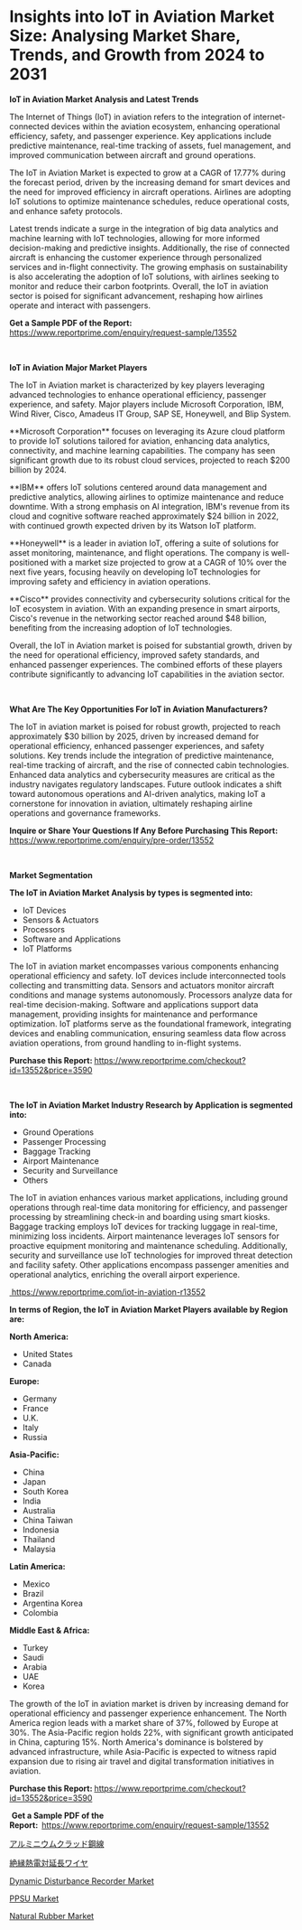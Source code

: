 <p><h1>Insights into IoT in Aviation Market Size: Analysing Market Share, Trends, and Growth from 2024 to 2031</h1></p><p><strong>IoT in Aviation Market Analysis and Latest Trends</strong></p>
<p><p>The Internet of Things (IoT) in aviation refers to the integration of internet-connected devices within the aviation ecosystem, enhancing operational efficiency, safety, and passenger experience. Key applications include predictive maintenance, real-time tracking of assets, fuel management, and improved communication between aircraft and ground operations. </p><p>The IoT in Aviation Market is expected to grow at a CAGR of 17.77% during the forecast period, driven by the increasing demand for smart devices and the need for improved efficiency in aircraft operations. Airlines are adopting IoT solutions to optimize maintenance schedules, reduce operational costs, and enhance safety protocols. </p><p>Latest trends indicate a surge in the integration of big data analytics and machine learning with IoT technologies, allowing for more informed decision-making and predictive insights. Additionally, the rise of connected aircraft is enhancing the customer experience through personalized services and in-flight connectivity. The growing emphasis on sustainability is also accelerating the adoption of IoT solutions, with airlines seeking to monitor and reduce their carbon footprints. Overall, the IoT in aviation sector is poised for significant advancement, reshaping how airlines operate and interact with passengers.</p></p>
<p><strong>Get a Sample PDF of the Report:&nbsp;</strong> <a href="https://www.reportprime.com/enquiry/request-sample/13552">https://www.reportprime.com/enquiry/request-sample/13552</a></p>
<p>&nbsp;</p>
<p><strong>IoT in Aviation Major Market Players</strong></p>
<p><p>The IoT in Aviation market is characterized by key players leveraging advanced technologies to enhance operational efficiency, passenger experience, and safety. Major players include Microsoft Corporation, IBM, Wind River, Cisco, Amadeus IT Group, SAP SE, Honeywell, and Blip System.</p><p>**Microsoft Corporation** focuses on leveraging its Azure cloud platform to provide IoT solutions tailored for aviation, enhancing data analytics, connectivity, and machine learning capabilities. The company has seen significant growth due to its robust cloud services, projected to reach $200 billion by 2024.</p><p>**IBM** offers IoT solutions centered around data management and predictive analytics, allowing airlines to optimize maintenance and reduce downtime. With a strong emphasis on AI integration, IBM's revenue from its cloud and cognitive software reached approximately $24 billion in 2022, with continued growth expected driven by its Watson IoT platform.</p><p>**Honeywell** is a leader in aviation IoT, offering a suite of solutions for asset monitoring, maintenance, and flight operations. The company is well-positioned with a market size projected to grow at a CAGR of 10% over the next five years, focusing heavily on developing IoT technologies for improving safety and efficiency in aviation operations.</p><p>**Cisco** provides connectivity and cybersecurity solutions critical for the IoT ecosystem in aviation. With an expanding presence in smart airports, Cisco's revenue in the networking sector reached around $48 billion, benefiting from the increasing adoption of IoT technologies.</p><p>Overall, the IoT in Aviation market is poised for substantial growth, driven by the need for operational efficiency, improved safety standards, and enhanced passenger experiences. The combined efforts of these players contribute significantly to advancing IoT capabilities in the aviation sector.</p></p>
<p>&nbsp;</p>
<p><strong>What Are The Key Opportunities For IoT in Aviation Manufacturers?</strong></p>
<p><p>The IoT in aviation market is poised for robust growth, projected to reach approximately $30 billion by 2025, driven by increased demand for operational efficiency, enhanced passenger experiences, and safety solutions. Key trends include the integration of predictive maintenance, real-time tracking of aircraft, and the rise of connected cabin technologies. Enhanced data analytics and cybersecurity measures are critical as the industry navigates regulatory landscapes. Future outlook indicates a shift toward autonomous operations and AI-driven analytics, making IoT a cornerstone for innovation in aviation, ultimately reshaping airline operations and governance frameworks.</p></p>
<p><strong>Inquire or Share Your Questions If Any Before Purchasing This Report:</strong> <a href="https://www.reportprime.com/enquiry/pre-order/13552">https://www.reportprime.com/enquiry/pre-order/13552</a></p>
<p>&nbsp;</p>
<p><strong>Market Segmentation</strong></p>
<p><strong>The IoT in Aviation Market Analysis by types is segmented into:</strong></p>
<p><ul><li>IoT Devices</li><li>Sensors & Actuators</li><li>Processors</li><li>Software and Applications</li><li>IoT Platforms</li></ul></p>
<p><p>The IoT in aviation market encompasses various components enhancing operational efficiency and safety. IoT devices include interconnected tools collecting and transmitting data. Sensors and actuators monitor aircraft conditions and manage systems autonomously. Processors analyze data for real-time decision-making. Software and applications support data management, providing insights for maintenance and performance optimization. IoT platforms serve as the foundational framework, integrating devices and enabling communication, ensuring seamless data flow across aviation operations, from ground handling to in-flight systems.</p></p>
<p><strong>Purchase this Report:&nbsp;</strong><a href="https://www.reportprime.com/checkout?id=13552&price=3590">https://www.reportprime.com/checkout?id=13552&price=3590</a></p>
<p>&nbsp;</p>
<p><strong>The IoT in Aviation Market Industry Research by Application is segmented into:</strong></p>
<p><ul><li>Ground Operations</li><li>Passenger Processing</li><li>Baggage Tracking</li><li>Airport Maintenance</li><li>Security and Surveillance</li><li>Others</li></ul></p>
<p><p>The IoT in aviation enhances various market applications, including ground operations through real-time data monitoring for efficiency, and passenger processing by streamlining check-in and boarding using smart kiosks. Baggage tracking employs IoT devices for tracking luggage in real-time, minimizing loss incidents. Airport maintenance leverages IoT sensors for proactive equipment monitoring and maintenance scheduling. Additionally, security and surveillance use IoT technologies for improved threat detection and facility safety. Other applications encompass passenger amenities and operational analytics, enriching the overall airport experience.</p></p>
<p><a href="https://www.reportprime.com/iot-in-aviation-r13552">&nbsp;https://www.reportprime.com/iot-in-aviation-r13552</a></p>
<p><strong>In terms of Region, the IoT in Aviation Market Players available by Region are:</strong></p>
<p>
    <p> <strong> North America: </strong>
        <ul>
            <li>United States</li>
            <li>Canada</li>
        </ul>
        </p> 
    <p> <strong> Europe: </strong>
        <ul>
            <li>Germany</li>
            <li>France</li>
            <li>U.K.</li>
            <li>Italy</li>
            <li>Russia</li>
        </ul>
        </p> 
    <p> <strong> Asia-Pacific: </strong>
        <ul>
            <li>China</li>
            <li>Japan</li>
            <li>South Korea</li>
            <li>India</li>
            <li>Australia</li>
            <li>China Taiwan</li>
            <li>Indonesia</li>
            <li>Thailand</li>
            <li>Malaysia</li>
        </ul>
        </p> 
    <p> <strong> Latin America: </strong>
        <ul>
            <li>Mexico</li>
            <li>Brazil</li>
            <li>Argentina Korea</li>
            <li>Colombia</li>
        </ul>
        </p> 
    <p> <strong> Middle East & Africa: </strong>
        <ul>
            <li>Turkey</li>
            <li>Saudi</li>
            <li>Arabia</li>
            <li>UAE</li>
            <li>Korea</li>
        </ul>
    </p>
    </p>
<p><p>The growth of the IoT in aviation market is driven by increasing demand for operational efficiency and passenger experience enhancement. The North America region leads with a market share of 37%, followed by Europe at 30%. The Asia-Pacific region holds 22%, with significant growth anticipated in China, capturing 15%. North America's dominance is bolstered by advanced infrastructure, while Asia-Pacific is expected to witness rapid expansion due to rising air travel and digital transformation initiatives in aviation.</p></p>
<p><strong>Purchase this Report: </strong><a href="https://www.reportprime.com/checkout?id=13552&price=3590">https://www.reportprime.com/checkout?id=13552&price=3590</a></p>
<p>&nbsp;<strong>Get a Sample PDF of the Report:&nbsp;&nbsp;</strong><a href="https://www.reportprime.com/enquiry/request-sample/13552">https://www.reportprime.com/enquiry/request-sample/13552</a></p>
<p><strong></strong></p>
<p><p><a href="https://medium.com/@camron674/aluminium-clad-steel-wire-market-%E3%81%AE%E3%82%B0%E3%83%AD%E3%83%BC%E3%83%90%E3%83%AB%E5%B8%82%E5%A0%B4%E6%A6%82%E8%A6%81%E3%81%AF-%E4%B8%96%E7%95%8C%E3%81%8A%E3%82%88%E3%81%B3%E4%B8%BB%E8%A6%81%E5%B8%82%E5%A0%B4%E3%81%AB%E3%81%8A%E3%81%91%E3%82%8B%E6%A5%AD%E7%95%8C%E3%81%AB%E5%BD%B1%E9%9F%BF%E3%82%92%E4%B8%8E%E3%81%88%E3%82%8B%E4%B8%BB%E8%A6%81%E3%81%AA%E3%83%88%E3%83%AC%E3%83%B3%E3%83%89%E3%81%AB%E3%81%A4%E3%81%84%E3%81%A6-%E7%8B%AC%E8%87%AA%E3%81%AE%E8%A6%96%E7%82%B9%E3%82%92%E6%8F%90%E4%BE%9B%E3%81%97%E3%81%BE%E3%81%99-f63efe285b67">アルミニウムクラッド鋼線</a></p><p><a href="https://medium.com/@camron674/%E7%B5%B6%E7%B8%81%E7%86%B1%E9%9B%BB%E5%AF%BE%E5%BB%B6%E9%95%B7%E3%83%AF%E3%82%A4%E3%83%A4%E3%83%BC%E5%B8%82%E5%A0%B4%E8%AA%BF%E6%9F%BB%E3%81%A8%E6%A5%AD%E7%95%8C%E3%81%AE%E9%80%B2%E5%8C%96-2031%E5%B9%B4%E3%81%BE%E3%81%A7%E3%81%AE%E4%BA%88%E6%B8%AC-8e78cfba30d4">絶縁熱電対延長ワイヤ</a></p><p><a href="https://www.linkedin.com/pulse/analyzing-dynamic-disturbance-recorder-market-dynamics-growth-1uzee?trackingId=4dvS2FvdQDWOBy8wxlqDAA%3D%3D">Dynamic Disturbance Recorder Market</a></p><p><a href="https://issuu.com/reportprime-2/docs/ppsu-market-size-2030.pptx_c8c8e5fb972614">PPSU Market</a></p><p><a href="https://issuu.com/reportprime-2/docs/natural-rubber-market-size-2030.ppt_88870167902740">Natural Rubber Market</a></p></p>